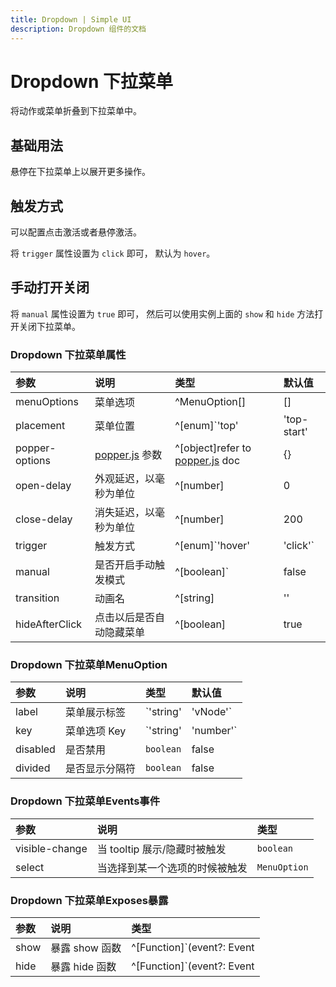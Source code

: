 ```yaml
---
title: Dropdown | Simple UI
description: Dropdown 组件的文档
---
```


# Dropdown 下拉菜单
将动作或菜单折叠到下拉菜单中。

## 基础用法
悬停在下拉菜单上以展开更多操作。

<preview path="../demo/Dropdown/Basic.vue" title="基础用法" description="Dropdown 组件的基础用法"></preview>

## 触发方式
可以配置点击激活或者悬停激活。

将 `trigger` 属性设置为 `click` 即可， 默认为 `hover`。

<preview path="../demo/Dropdown/trigger.vue" title="基础用法" description="Dropdown 组件的触发方式"></preview>

## 手动打开关闭
将 `manual` 属性设置为 `true` 即可， 然后可以使用实例上面的 `show` 和 `hide` 方法打开关闭下拉菜单。

<preview path="../demo/Dropdown/manual.vue" title="基础用法" description="Dropdown 组件的手动打开关闭"></preview>

### Dropdown 下拉菜单属性
| 参数           | 说明                                             | 类型                                                         | 默认值 |
| :------------- | :----------------------------------------------- | :----------------------------------------------------------- | :----- |
| menuOptions    | 菜单选项                                         | ^MenuOption[]                                                | []     |
| placement      | 菜单位置                                         | ^[enum]`'top' | 'top-start' | 'top-end' | 'bottom' | 'bottom-start' | 'bottom-end' | 'left' | 'left-start' | 'left-end' | 'right' | 'right-start' | 'right-end'` | bottom |
| popper-options | [popper.js](https://popper.js.org/docs/v2/) 参数 | ^[object]refer to [popper.js](https://popper.js.org/docs/v2/) doc | {}     |
| open-delay     | 外观延迟，以毫秒为单位                           | ^[number]                                                    | 0      |
| close-delay    | 消失延迟，以毫秒为单位                           | ^[number]                                                    | 200    |
| trigger        | 触发方式                                         | ^[enum]`'hover' | 'click'`                                   | hover  |
| manual         | 是否开启手动触发模式                             | ^[boolean]`                                                  | false  |
| transition     | 动画名                                           | ^[string]                                                    | ''     |
| hideAfterClick | 点击以后是否自动隐藏菜单                         | ^[boolean]                                                   | true   |

### Dropdown 下拉菜单MenuOption
| 参数     | 说明           | 类型                  | 默认值 |
| :------- | :------------- | :-------------------- | :----- |
| label    | 菜单展示标签   | `'string' | 'vNode'`  |        |
| key      | 菜单选项 Key   | `'string' | 'number'` |        |
| disabled | 是否禁用       | `boolean`             | false  |
| divided  | 是否显示分隔符 | `boolean`             | false  |

### Dropdown 下拉菜单Events事件
| 参数           | 说明                           | 类型         |
| :------------- | :----------------------------- | :----------- |
| visible-change | 当 tooltip 展示/隐藏时被触发   | `boolean`    |
| select         | 当选择到某一个选项的时候被触发 | `MenuOption` |

### Dropdown 下拉菜单Exposes暴露
| 参数 | 说明           | 类型                                             |
| :--- | :------------- | :----------------------------------------------- |
| show | 暴露 show 函数 | ^[Function]`(event?: Event | undefined) => void` |
| hide | 暴露 hide 函数 | ^[Function]`(event?: Event | undefined) => void` |